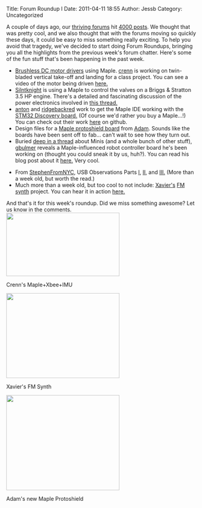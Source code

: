 Title: Forum Roundup I
Date: 2011-04-11 18:55
Author: Jessb
Category: Uncategorized

A couple of days ago, our [thriving forums][] hit [4000 posts][]. We
thought that was pretty cool, and we also thought that with the forums
moving so quickly these days, it could be easy to miss something really
exciting. To help you avoid that tragedy, we've decided to start doing
Forum Roundups, bringing you all the highlights from the previous week's
forum chatter. Here's some of the fun stuff that's been happening in the
past week.

-   [Brushless DC motor drivers][] using Maple. [crenn][] is working on
    twin-bladed vertical take-off and landing for a class project. You
    can see a video of the motor being driven [here.][]
-   [Silntknight][] is using a Maple to control the valves on a Briggs &
    Stratton 3.5 HP engine. There's a detailed and fascinating
    discussion of the power electronics involved in [this thread.][]
-   [anton][] and [ridgebackred][] work to get the Maple IDE working
    with the [STM32 Discovery board.][] (Of course we'd rather you buy a
    Maple...!) You can check out their work [here][] on github.
-   Design files for a [Maple protoshield board][] from [Adam][]. Sounds
    like the boards have been sent off to fab... can't wait to see how
    they turn out.
-   Buried [deep in a thread][] about Minis (and a whole bunch of other
    stuff), [gbulmer][] reveals a Maple-influenced robot controller
    board he's been working on (thought you could sneak it by us, huh?).
    You can read his blog post about it [here.][1] Very cool.
    </p>
    <p>
-   From [StephenFromNYC][], USB Observations Parts [I][], [II][], and
    [III.][] (More than a week old, but worth the read.)
-   Much more than a week old, but too cool to not include: [Xavier's][]
    [FM synth][] project. You can hear it in action [here.][2]

</p>
And that's it for this week's roundup. Did we miss something awesome?
Let us know in the comments.

<div id="attachment_1906" class="wp-caption aligncenter" style="width: 310px"><a rel="attachment wp-att-1906" href="http://leaflabs.com/2011/04/forum-roundup-i/crenn-vtol2/" ><img class="size-medium wp-image-1906 " title="Crenn's Maple+Xbee+IMU" src="http://leaflabs.com/wp-content/uploads/2011/04/crenn-vtol2-300x168.jpg" alt="" width="300" height="168" /></a><p class="wp-caption-text">Crenn&#39;s Maple+Xbee+IMU</p></div>
<div id="attachment_1903" class="wp-caption aligncenter" style="width: 310px"><a rel="attachment wp-att-1903" href="http://leaflabs.com/2011/04/forum-roundup-i/xavier-synth1/" ><img class="size-medium wp-image-1903 " title="Xavier's FM Synth" src="http://leaflabs.com/wp-content/uploads/2011/04/xavier-synth1-300x225.jpg" alt="" width="300" height="225" /></a><p class="wp-caption-text">Xavier&#39;s FM Synth</p></div>
<div id="attachment_1908" class="wp-caption aligncenter" style="width: 310px"><a rel="attachment wp-att-1908" href="http://leaflabs.com/2011/04/forum-roundup-i/adam-protoshield1/" ><img class="size-medium wp-image-1908 " title="Adam's new Maple Protoshield" src="http://leaflabs.com/wp-content/uploads/2011/04/adam-protoshield1-300x252.png" alt="" width="300" height="252" /></a><p class="wp-caption-text">Adam&#39;s new Maple Protoshield</p></div>

  [thriving forums]: http://forums.leaflabs.com
  [4000 posts]: http://forums.leaflabs.com/topic.php?id=727
  [Brushless DC motor drivers]: http://forums.leaflabs.com/topic.php?id=698
  [crenn]: http://forums.leaflabs.com/profile.php?id=756
  [here.]: http://www.youtube.com/watch?v=3x7gr2RLp4M
  [Silntknight]: http://forums.leaflabs.com/profile.php?id=2518
  [this thread.]: http://forums.leaflabs.com/topic.php?id=719
  [anton]: http://forums.leaflabs.com/profile.php?id=3675
  [ridgebackred]: http://forums.leaflabs.com/profile.php?id=3696
  [STM32 Discovery board.]: http://forums.leaflabs.com/topic.php?id=630
  [here]: http://github.com/anton19286/libmaple/tree/discovery
  [Maple protoshield board]: http://forums.leaflabs.com/topic.php?id=712
  [Adam]: http://forums.leaflabs.com/profile.php?id=386
  [deep in a thread]: http://forums.leaflabs.com/topic.php?id=542&page=5
  [gbulmer]: http://forums.leaflabs.com/profile.php?id=292
  [1]: http://ourduino.wordpress.com/2011/04/06/orone-cortex-m3-robot-controller-stm32f103/
  [StephenFromNYC]: http://forums.leaflabs.com/profile.php?id=843
  [I]: http://forums.leaflabs.com/topic.php?id=685
  [II]: http://forums.leaflabs.com/topic.php?id=688
  [III.]: http://forums.leaflabs.com/topic.php?id=692
  [Xavier's]: http://forums.leaflabs.com/profile.php?id=3672
  [FM synth]: http://forums.leaflabs.com/topic.php?id=665
  [2]: http://xhosxe.free.fr/IxoxFMSynth.mp3
